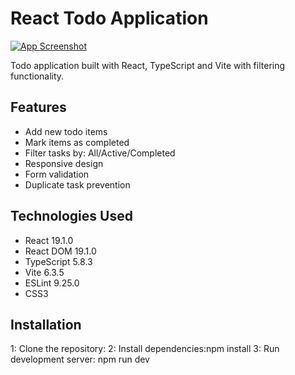 # React Todo Application

[![App Screenshot](https://i.postimg.cc/QtGNS6jL/image.png)](https://postimg.cc/bGgjw9GL)



Todo application built with React, TypeScript and Vite with filtering functionality.

## Features

- Add new todo items
- Mark items as completed
- Filter tasks by: All/Active/Completed
- Responsive design
- Form validation
- Duplicate task prevention

## Technologies Used

- React 19.1.0
- React DOM 19.1.0
- TypeScript 5.8.3
- Vite 6.3.5
- ESLint 9.25.0
- CSS3

## Installation

1: Clone the repository:
2: Install dependencies:npm install
3: Run development server: npm run dev 
